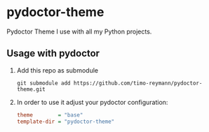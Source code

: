 pydoctor-theme
===

Pydoctor Theme I use with all my Python projects.

## Usage with pydoctor

1. Add this repo as submodule
   ```
   git submodule add https://github.com/timo-reymann/pydoctor-theme.git
   ```
2. In order to use it adjust your pydoctor configuration:
    ```ini
    theme        = "base"
    template-dir = "pydoctor-theme"
    ```
